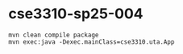 # cse3310-sp25-004

```
mvn clean compile package
mvn exec:java -Dexec.mainClass=cse3310.uta.App
```